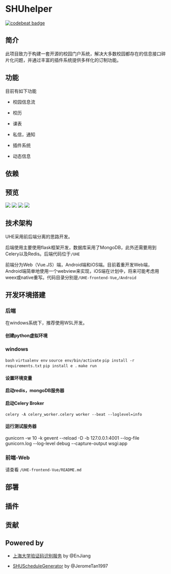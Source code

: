 # SHUhelper


[![codebeat badge](https://codebeat.co/badges/97b9864b-ffc5-497a-a4bd-27d73cc95e46)](https://codebeat.co/projects/github-com-shuopensourcecommunity-shuhelper-master)


## 简介

此项目致力于构建一套开源的校园门户系统，解决大多数校园都存在的信息接口碎片化问题，并通过丰富的插件系统提供多样化的订制功能。

## 功能
 
目前有如下功能

* 校园信息流

* 校历

* 课表

* 私信，通知

* 插件系统

* 动态信息

## 依赖

## 预览

![](/doc/screenshot1.jpg)
![](/doc/screenshot2.jpg)
![](/doc/screenshot3.jpg)
![](/doc/screenshot4.jpg)

## 技术架构

UHE采用前后端分离的思路开发。

后端使用主要使用flask框架开发，数据库采用了MongoDB，此外还需要用到Celery以及Redis。后端代码位于`/UHE`

前端分为Web（Vue.JS）端，Android端和iOS端。目前着重开发Web端，Android端简单地使用一个webview来实现，iOS端在计划中，将来可能考虑用weex或native重写。代码目录分别是`/UHE-frontend-Vue`,`/Android`

## 开发环境搭建

### 后端

在windows系统下，推荐使用WSL开发。

#### 创建python虚拟环境

### windows 

`bash`
`virtualenv env`
`source env/bin/activate`
`pip install -r requirements.txt`
`pip install e .`
`make run`


#### 设置环境变量

#### 启动redis，mongoDB服务器

#### 启动Celery Broker

`celery -A celery_worker.celery worker --beat --loglevel=info`

#### 运行测试服务器

gunicorn -w 10 -k gevent  --reload -D -b 127.0.0.1:4001 --log-file gunicorn.log  --log-level debug --capture-output  wsgi:app

### 前端-Web

请查看 `/UHE-frontend-Vue/README.md`

## 部署

## 插件

## 贡献


## Powered by

* [上海大学验证码识别服务](https://github.com/shuopensourcecommunity/anti-captcha.shuosc.org) by @EnJiang

* [SHUScheduleGenerator](https://github.com/JeromeTan1997/SHUScheduleGenerator) by @JeromeTan1997
